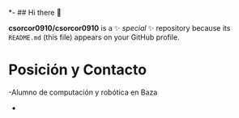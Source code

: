 *- ## Hi there 👋


**csorcor0910/csorcor0910** is a ✨ _special_ ✨ repository because its `README.md` (this file) appears on your GitHub profile.

# Posición y Contacto
-Alumno de computación y robótica en Baza

- 

                   